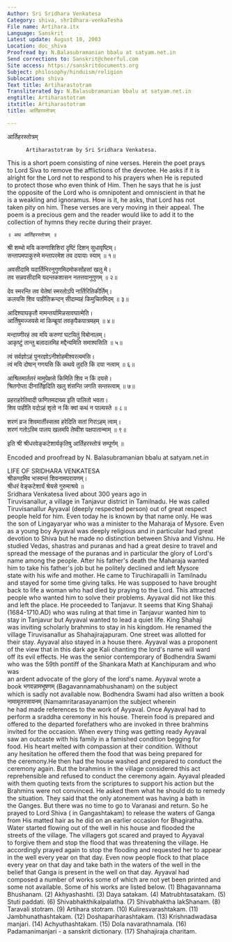 ```yaml
---
Author: Sri Sridhara Venkatesa
Category: shiva, shrIdhara-venkaTesha
File name: Artihara.itx
Language: Sanskrit
Latest update: August 10, 2003
Location: doc_shiva
Proofread by: N.Balasubramanian bbalu at satyam.net.in
Send corrections to: Sanskrit@cheerful.com
Site access: https://sanskritdocuments.org
Subject: philosophy/hinduism/religion
Sublocation: shiva
Text title: Artiharastotram
Transliterated by: N.Balasubramanian bbalu at satyam.net.in
engtitle: Artiharastotram
itxtitle: Artiharastotram
title: आर्तिहरस्तोत्रम्

---
```

  
 आर्तिहरस्तोत्रम्   
  
  
          Artiharastotram by Sri Sridhara Venkatesa.  
This is a short poem consisting of nine verses. Herein the poet prays  
to Lord Siva to remove the afflictions of the devotee. He asks if it is  
alright for the Lord not to respond to his prayers when He is reputed  
to protect those who even think of Him. Then he says that he is just  
the opposite of the Lord who is omnipotent and omniscient in that he  
is a weakling and ignoramus. How is it, he asks, that Lord has not  
taken pity on him. These verses are very moving in their appeal. The  
poem is a precious gem and the reader would like  to add it to the  
collection of hymns they recite during their prayer.  
  
    ॥ अथ आर्तिहरस्तोत्रम् ॥  
  
श्री शम्भो मयि करुणाशिशिरां दृष्टिं दिशन् सुधावृष्टिम्।  
सन्तापमपाकुरुमे मन्तापरमेश तव दयायाः स्याम् ॥ १॥  
  
अवसीदामि यदार्तिभिरनुगुणमिदमोकसोंहसां खलु मे।  
तव सन्नवसीदामि यदन्तकशासन नतत्तवानुगुणम् ॥ २॥  
  
देव स्मरन्ति तव येतेषां स्मरतोऽपि नार्तिरितिकीर्तिम्।  
कलयसि शिव पाहीतिक्रन्दन् सीदाम्यहं किमुचितमिदम् ॥ ३॥  
  
आदिश्याघकृतौ मामन्तर्यामिन्नसावघात्मेति।  
आर्तिषुमज्जयसे मां किम्ब्रूयां तवकृपैकपात्रमहम् ॥ ४॥  
  
मन्दाग्र्णीरहं तव मयि करुणां घटयितुं विबोनालम्।  
आकृष्टुं तान्तु बलादलमिह मद्दैन्यमिति समाश्वसिति ॥ ५॥  
  
त्वं सर्वज्ञोऽहं पुनरज्ञोऽनीशोहमीश्वरत्वमसि।  
त्वं मयि दोषान् गणयसि किं कथये तुदति किं दया नत्वाम् ॥ ६॥  
  
आश्रितमार्ततरं मामुपेक्षसे किमिति शिव न किं दयसे।  
श्रितगोप्ता दीनार्तिहृदिति खलु शंसन्ति जगति सन्तस्त्वाम् ॥ ७॥  
  
प्रहराहरेतिवादी फणितमदाख्य इति पालितो भवता।  
शिव पाहीति वदोऽहं शृतो न किं क्वां कथं न पाल्यस्ते ॥ ८॥  
  
शरणं व्रज शिवमार्तीस्सतव हरेदिति सतां गिराऽहम् त्वाम्।  
शरणं गतोऽस्मि पालय खलमपि तेष्वीश पक्षपातान्माम् ॥ ९॥  
  
इति श्री श्रीधरवेङ्कटेशार्यकृतिषु आर्तिहरस्तोत्रं सम्पूर्णम् ॥  
  
  
Encoded and proofread by N. Balasubramanian bbalu at satyam.net.in  
  
  
  
LIFE OF SRIDHARA VENKATESA  
श्रीकण्ठमिव भास्वन्तं शिवनामपरायणम्।  
श्रीधरं वेङ्कटेशार्यं श्रेयसे गुरुमाश्रये ॥  
Sridhara Venkatesa lived about 300 years ago in  
Tiruvisanallur, a village in Tanjavur district in Tamilnadu. He was called  
Tiruvisanallur Ayyaval (deeply respected person) out of great respect  
people held for him. Even today he is known by that name only. He was  
the son of Lingayaryar who was a minister to the Maharaja of Mysore. Even  
as a young boy Ayyaval was deeply religious and in particular had great  
devotion to Shiva but he made no distinction between Shiva and Vishnu. He  
studied Vedas, shastras and puranas and had a great desire to travel and  
spread the message of the puranas and in particular the glory of Lord's  
name among the people. After his father's death the Maharaja wanted  
him to take his father's job but he politely declined and left Mysore  
state with his wife and mother. He came to Tiruchirapalli in Tamilnadu  
and stayed for some time giving talks. He was supposed to have brought  
back to life a woman who had died by praying to the Lord. This attracted  
people who wanted him to solve their problems. Ayyaval did not like this  
and left the place. He proceeded to Tanjavur. It seems that King Shahaji  
(1684-1710.AD) who was ruling at that time in Tanjavur wanted him to  
stay in Tanjavur but Ayyaval wanted to lead a quiet life. King Shahaji  
was inviting scholarly brahmins to stay in his kingdom. He renamed the  
village Tiruvisanallur as Shahajirajapuram. One street was allotted for  
their stay. Ayyaval also stayed in a house there.  Ayyaval was a proponent  
of the view that in this dark age Kali chanting the lord's name will ward  
off its evil effects. He was the senior contemporary of Bodhendra Swami  
who was the 59th pontiff of the Shankara Math at Kanchipuram and who was  
an ardent advocate of the glory of the lord's name.  Ayyaval wrote a  
book भगवन्नामभूषणम् (Bagavannamabhushanam) on the subject  
which is sadly not available now. Bodhendra Swami had also written a book  
नामामृतरसायनम् (Namamritarasayanam)on the subject wherein  
he had made references to the work of Ayyaval.  Once Ayyaval had to  
perform a sraddha ceremony in his house. Therein food is prepared and  
offered to the departed forefathers who are invoked in three brahmins  
invited for the occasion. When every thing was getting ready Ayyaval  
saw an outcaste with his family in a famished condition begging for  
food. His heart melted with compassion at their condition. Without  
any hesitation he offered them the food that was being prepared for  
the ceremony.He then had the house washed and prepared to conduct the  
ceremony again. But the brahmins in the village considered this act  
reprehensible and refused to conduct the ceremony again. Ayyaval pleaded  
with them quoting texts from the scriptures to support his action but the  
Brahmins were not convinced. He asked them what he should do to remedy  
the situation. They said that the only atonement was having a bath in  
the Ganges. But there was no time to go to Varanasi and return. So he  
prayed to Lord Shiva ( in Gangashtakam) to release the waters of Ganga  
from His matted hair as he did on an earlier occasion for Bhagiratha.  
Water started flowing out of the well in his house and flooded the  
streets of the village.  The villagers got scared and prayed to Ayyaval  
to forgive them and stop the flood that was threatening the village. He  
accordingly prayed again to stop the flooding and requested her to appear  
in the well every year on that day. Even now people flock to that place  
every year on that day and take bath in the waters of the well in the  
belief that Ganga is present in the well on that day.  Ayyaval had  
composed a number of works some of which are not yet been printed and  
some not available. Some of his works are listed below.  (1) Bhagavannama  
Bhushanam. (2) Akhyashashti. (3) Daya satakam. (4) Matrubhtasatakam. (5)  
Stuti paddati. (6) Shivabhakthikalpalatha. (7) Shivabhaktha lakShanam. (8)  
Taravali stotram. (9) Artihara stotram.  (10) Kuliresvarashtakam. (11)  
Jambhunathashtakam. (12) Doshapariharashtakam.  (13) Krishnadwadasa  
manjari. (14) Achyuthashtakam. (15) Dola navarathnamala.  (16)  
Padamanimanjari - a sanskrit dictionary. (17) Shahajiraja charitam.  
  
